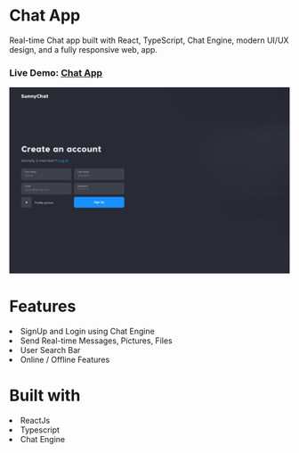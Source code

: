 # Chat App
Real-time Chat app built with React, TypeScript, Chat Engine, modern UI/UX design, and a fully responsive web, app.

### Live Demo: <a href="https://lily3214.github.io/chat-app-react/" target="_blank" rel="nofollow">Chat App</a>

<p dir="auto"><a target="_blank" rel="noopener noreferrer nofollow" href="https://github.com/Lily3214/chat-app-react/blob/main/src/assets/chatapp2.jpg"><img src="https://github.com/Lily3214/chat-app-react/blob/main/src/assets/chatapp2.jpg" alt="image" style="max-width:100%"></a></p>


# Features
<li>
SignUp and Login using Chat Engine
  </li>
    <li>
Send Real-time Messages, Pictures, Files
  </li>
  <li>
User Search Bar
  </li>
  <li>
Online / Offline Features
  </li>
  
# Built with
  <li>
ReactJs
  </li>
  <li>
Typescript
  </li>
  <li>
Chat Engine
  </li>

